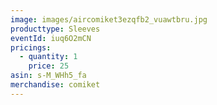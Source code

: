 ```yaml
---
image: images/aircomiket3ezqfb2_vuawtbru.jpg
producttype: Sleeves
eventId: iuq6O2mCN
pricings:
  - quantity: 1
    price: 25
asin: s-M_WHh5_fa
merchandise: comiket
---
```

